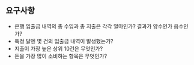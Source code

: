 ## 요구사항
- 은행 입출금 내역의 총 수입과 총 지출은 각각 얼마인가? 결과가 양수인가 음수인가?
- 특정 달엔 몇 건의 입출금 내역이 발생했는가?
- 지출이 가장 높은 상위 10건은 무엇인가?
- 돈을 가장 많이 소비하는 항목은 무엇인가?